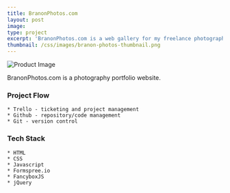 ```yaml
---
title: BranonPhotos.com
layout: post
image: 
type: project
excerpt: 'BranonPhotos.com is a web gallery for my freelance photography.'
thumbnail: /css/images/branon-photos-thumbnail.png
---
```

![Product Image](/css/images/branon-photos-thumbnail.png "Site Excerpt")

BranonPhotos.com is a photography portfolio website.  

### Project Flow
    * Trello - ticketing and project management
    * Github - repository/code management
    * Git - version control

### Tech Stack
    * HTML
    * CSS
    * Javascript
    * Formspree.io
    * FancyboxJS
    * jQuery
